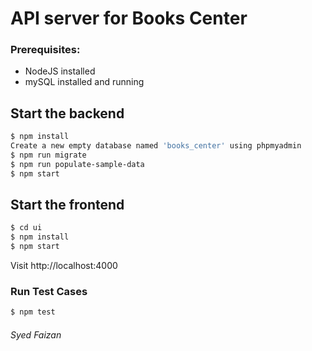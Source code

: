 # API server for Books Center

### Prerequisites:

- NodeJS installed
- mySQL installed and running

## Start the backend

```sh
$ npm install
Create a new empty database named 'books_center' using phpmyadmin
$ npm run migrate
$ npm run populate-sample-data
$ npm start
```

## Start the frontend

```sh
$ cd ui
$ npm install
$ npm start
```

Visit http://localhost:4000

### Run Test Cases

```sh
$ npm test
```

###### Syed Faizan
